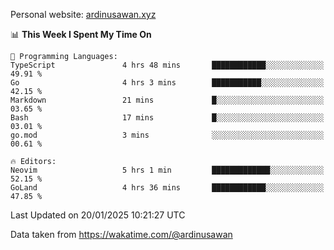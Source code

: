 Personal website: [ardinusawan.xyz](https://ardinusawan.xyz)

<!--START_SECTION:waka-->
📊 **This Week I Spent My Time On** 

```text
💬 Programming Languages: 
TypeScript               4 hrs 48 mins       ████████████░░░░░░░░░░░░░   49.91 % 
Go                       4 hrs 3 mins        ███████████░░░░░░░░░░░░░░   42.15 % 
Markdown                 21 mins             █░░░░░░░░░░░░░░░░░░░░░░░░   03.65 % 
Bash                     17 mins             █░░░░░░░░░░░░░░░░░░░░░░░░   03.01 % 
go.mod                   3 mins              ░░░░░░░░░░░░░░░░░░░░░░░░░   00.61 % 

🔥 Editors: 
Neovim                   5 hrs 1 min         █████████████░░░░░░░░░░░░   52.15 % 
GoLand                   4 hrs 36 mins       ████████████░░░░░░░░░░░░░   47.85 % 
```


 Last Updated on 20/01/2025 10:21:27 UTC
<!--END_SECTION:waka-->
Data taken from https://wakatime.com/@ardinusawan

